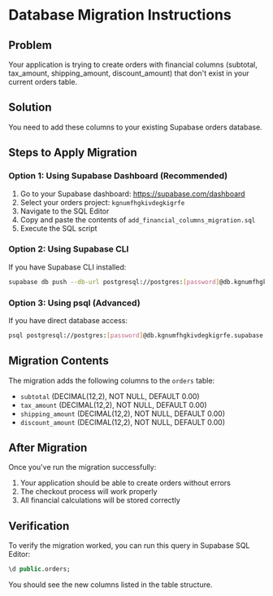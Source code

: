 # Database Migration Instructions

## Problem
Your application is trying to create orders with financial columns (subtotal, tax_amount, shipping_amount, discount_amount) that don't exist in your current orders table.

## Solution
You need to add these columns to your existing Supabase orders database.

## Steps to Apply Migration

### Option 1: Using Supabase Dashboard (Recommended)
1. Go to your Supabase dashboard: https://supabase.com/dashboard
2. Select your orders project: `kgnumfhgkivdegkigrfe`
3. Navigate to the SQL Editor
4. Copy and paste the contents of `add_financial_columns_migration.sql`
5. Execute the SQL script

### Option 2: Using Supabase CLI
If you have Supabase CLI installed:
```bash
supabase db push --db-url postgresql://postgres:[password]@db.kgnumfhgkivdegkigrfe.supabase.co:5432/postgres
```

### Option 3: Using psql (Advanced)
If you have direct database access:
```bash
psql postgresql://postgres:[password]@db.kgnumfhgkivdegkigrfe.supabase.co:5432/postgres -f add_financial_columns_migration.sql
```

## Migration Contents
The migration adds the following columns to the `orders` table:
- `subtotal` (DECIMAL(12,2), NOT NULL, DEFAULT 0.00)
- `tax_amount` (DECIMAL(12,2), NOT NULL, DEFAULT 0.00) 
- `shipping_amount` (DECIMAL(12,2), NOT NULL, DEFAULT 0.00)
- `discount_amount` (DECIMAL(12,2), NOT NULL, DEFAULT 0.00)

## After Migration
Once you've run the migration successfully:
1. Your application should be able to create orders without errors
2. The checkout process will work properly
3. All financial calculations will be stored correctly

## Verification
To verify the migration worked, you can run this query in Supabase SQL Editor:
```sql
\d public.orders;
```

You should see the new columns listed in the table structure.
